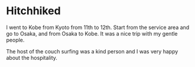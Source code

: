 # Hitchhiked
I went to Kobe from Kyoto from 11th to 12th.
Start from the service area and go to Osaka, and from Osaka to Kobe. It was a nice trip with my gentle people.

The host of the couch surfing was a kind person and I was very happy about the hospitality.